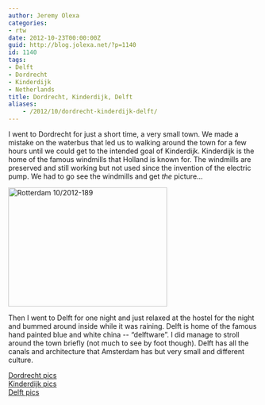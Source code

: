 ```yaml
---
author: Jeremy Olexa
categories:
- rtw
date: 2012-10-23T00:00:00Z
guid: http://blog.jolexa.net/?p=1140
id: 1140
tags:
- Delft
- Dordrecht
- Kinderdijk
- Netherlands
title: Dordrecht, Kinderdijk, Delft
aliases:
    - /2012/10/dordrecht-kinderdijk-delft/
---
```


I went to Dordrecht for just a short time, a very small town. We made a mistake on the waterbus that led us to walking around the town for a few hours until we could get to the intended goal of Kinderdijk. Kinderdijk is the home of the famous windmills that Holland is known for. The windmills are preserved and still working but not used since the invention of the electric pump. We had to go see the windmills and get *the* picture...

[<img src="http://farm9.staticflickr.com/8472/8095077739_08c4998d33_n.jpg" width="320" height="240" alt="Rotterdam 10/2012-189" />][1]

Then I went to Delft for one night and just relaxed at the hostel for the night and bummed around inside while it was raining. Delft is home of the famous hand painted blue and white china -- &#8220;delftware&#8221;. I did manage to stroll around the town briefly (not much to see by foot though). Delft has all the canals and architecture that Amsterdam has but very small and different culture.

[Dordrecht pics][2]  
[Kinderdijk pics][3]  
[Delft pics][4]

 [1]: http://www.flickr.com/photos/jolexa/8095077739/ "Rotterdam 10/2012-189 by jolexa112, on Flickr"
 [2]: http://www.flickr.com/photos/jolexa/sets/72157631786807144/
 [3]: http://www.flickr.com/photos/jolexa/sets/72157631786553339/
 [4]: http://www.flickr.com/photos/jolexa/sets/72157631831729120/